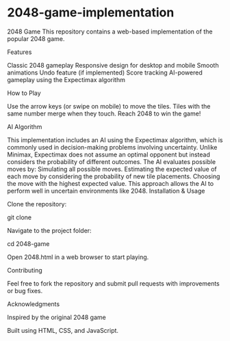 # 2048-game-implementation
2048 Game
This repository contains a web-based implementation of the popular 2048 game.

Features

Classic 2048 gameplay
Responsive design for desktop and mobile
Smooth animations
Undo feature (if implemented)
Score tracking
AI-powered gameplay using the Expectimax algorithm

How to Play

Use the arrow keys (or swipe on mobile) to move the tiles.
Tiles with the same number merge when they touch.
Reach 2048 to win the game!

AI Algorithm

This implementation includes an AI using the Expectimax algorithm, which is commonly used in decision-making problems involving uncertainty. Unlike Minimax, Expectimax does not assume an optimal opponent but instead considers the probability of different outcomes. The AI evaluates possible moves by:
Simulating all possible moves.
Estimating the expected value of each move by considering the probability of new tile placements.
Choosing the move with the highest expected value.
This approach allows the AI to perform well in uncertain environments like 2048.
Installation & Usage

Clone the repository:

git clone 

Navigate to the project folder:

cd 2048-game

Open 2048.html in a web browser to start playing.

Contributing

Feel free to fork the repository and submit pull requests with improvements or bug fixes.

Acknowledgments

Inspired by the original 2048 game

Built using HTML, CSS, and JavaScript.

